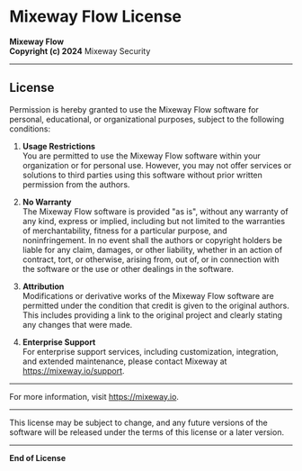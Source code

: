# Mixeway Flow License

**Mixeway Flow**  
**Copyright (c) 2024** Mixeway Security

---

## License

Permission is hereby granted to use the Mixeway Flow software for personal, educational, or organizational purposes, subject to the following conditions:

1. **Usage Restrictions**  
   You are permitted to use the Mixeway Flow software within your organization or for personal use. However, you may not offer services or solutions to third parties using this software without prior written permission from the authors.

2. **No Warranty**  
   The Mixeway Flow software is provided "as is", without any warranty of any kind, express or implied, including but not limited to the warranties of merchantability, fitness for a particular purpose, and noninfringement. In no event shall the authors or copyright holders be liable for any claim, damages, or other liability, whether in an action of contract, tort, or otherwise, arising from, out of, or in connection with the software or the use or other dealings in the software.

3. **Attribution**  
   Modifications or derivative works of the Mixeway Flow software are permitted under the condition that credit is given to the original authors. This includes providing a link to the original project and clearly stating any changes that were made.

4. **Enterprise Support**  
   For enterprise support services, including customization, integration, and extended maintenance, please contact Mixeway at https://mixeway.io/support.

---

For more information, visit https://mixeway.io.

---

This license may be subject to change, and any future versions of the software will be released under the terms of this license or a later version.

---

**End of License**
